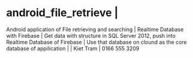 # android_file_retrieve |
Android application of File retrieving and searching |
Realtime Database with Firebase |
Get data with structure in SQL Server 2012, push into Realtime Database of Firebase |
Use that database on clound as the core database of appilication |
|
Kiet Tram |
0166 555 3209
